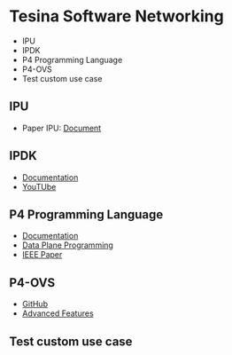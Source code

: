# Tesina Software Networking

- IPU
- IPDK
- P4 Programming Language
- P4-OVS
- Test custom use case

## IPU

- Paper IPU: [Document](./documents/IPU.pdf)

## IPDK

- [Documentation](https://ipdk.io/documentation/)
- [YouTUbe](https://www.youtube.com/@ipdk9195)

## P4 Programming Language
- [Documentation](https://p4.org/)
- [Data Plane Programming](https://opennetworking.org/wp-content/uploads/2020/12/P4_D2_East_2018_01_basics.pdf)
- [IEEE Paper](./documents/IEEE_P4.pdf)

## P4-OVS

- [GitHub](https://github.com/ipdk-io/ovs)
- [Advanced Features](https://github.com/ipdk-io/ovs/blob/ovs-with-p4/Documentation/tutorials/ovs-advanced.rst)

## Test custom use case
